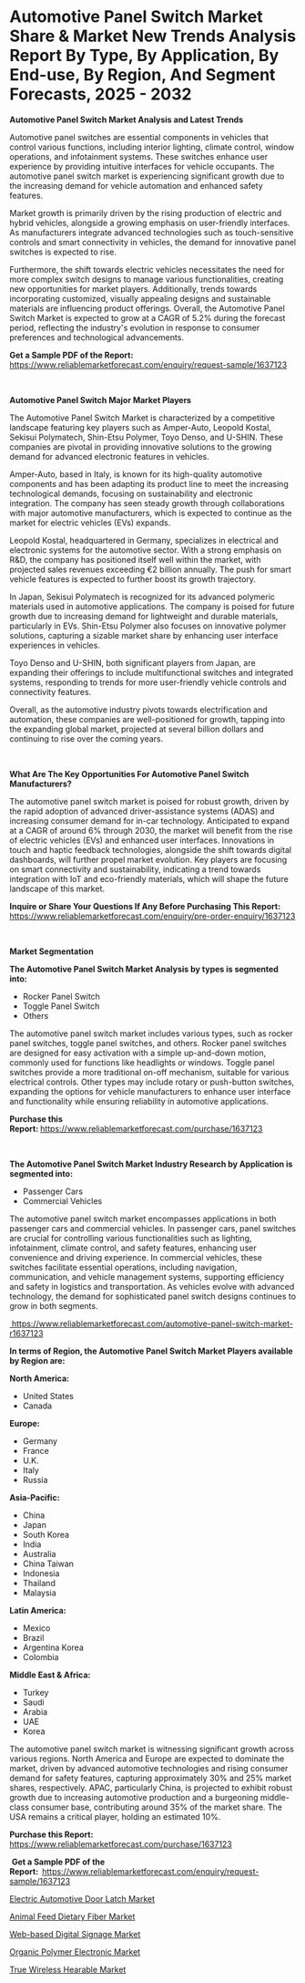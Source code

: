 <p><h1>Automotive Panel Switch Market Share & Market New Trends Analysis Report By Type, By Application, By End-use, By Region, And Segment Forecasts, 2025 - 2032</h1></p><p><strong>Automotive Panel Switch Market Analysis and Latest Trends</strong></p>
<p><p>Automotive panel switches are essential components in vehicles that control various functions, including interior lighting, climate control, window operations, and infotainment systems. These switches enhance user experience by providing intuitive interfaces for vehicle occupants. The automotive panel switch market is experiencing significant growth due to the increasing demand for vehicle automation and enhanced safety features. </p><p>Market growth is primarily driven by the rising production of electric and hybrid vehicles, alongside a growing emphasis on user-friendly interfaces. As manufacturers integrate advanced technologies such as touch-sensitive controls and smart connectivity in vehicles, the demand for innovative panel switches is expected to rise. </p><p>Furthermore, the shift towards electric vehicles necessitates the need for more complex switch designs to manage various functionalities, creating new opportunities for market players. Additionally, trends towards incorporating customized, visually appealing designs and sustainable materials are influencing product offerings. Overall, the Automotive Panel Switch Market is expected to grow at a CAGR of 5.2% during the forecast period, reflecting the industry's evolution in response to consumer preferences and technological advancements.</p></p>
<p><strong>Get a Sample PDF of the Report:&nbsp;</strong> <a href="https://www.reliablemarketforecast.com/enquiry/request-sample/1637123?utm_campaign=1890&utm_medium=2&utm_source=Github&utm_content=ia&utm_term=23032025&utm_id=automotive-panel-switch">https://www.reliablemarketforecast.com/enquiry/request-sample/1637123</a></p>
<p>&nbsp;</p>
<p><strong>Automotive Panel Switch Major Market Players</strong></p>
<p><p>The Automotive Panel Switch Market is characterized by a competitive landscape featuring key players such as Amper-Auto, Leopold Kostal, Sekisui Polymatech, Shin-Etsu Polymer, Toyo Denso, and U-SHIN. These companies are pivotal in providing innovative solutions to the growing demand for advanced electronic features in vehicles.</p><p>Amper-Auto, based in Italy, is known for its high-quality automotive components and has been adapting its product line to meet the increasing technological demands, focusing on sustainability and electronic integration. The company has seen steady growth through collaborations with major automotive manufacturers, which is expected to continue as the market for electric vehicles (EVs) expands.</p><p>Leopold Kostal, headquartered in Germany, specializes in electrical and electronic systems for the automotive sector. With a strong emphasis on R&D, the company has positioned itself well within the market, with projected sales revenues exceeding €2 billion annually. The push for smart vehicle features is expected to further boost its growth trajectory.</p><p>In Japan, Sekisui Polymatech is recognized for its advanced polymeric materials used in automotive applications. The company is poised for future growth due to increasing demand for lightweight and durable materials, particularly in EVs. Shin-Etsu Polymer also focuses on innovative polymer solutions, capturing a sizable market share by enhancing user interface experiences in vehicles.</p><p>Toyo Denso and U-SHIN, both significant players from Japan, are expanding their offerings to include multifunctional switches and integrated systems, responding to trends for more user-friendly vehicle controls and connectivity features. </p><p>Overall, as the automotive industry pivots towards electrification and automation, these companies are well-positioned for growth, tapping into the expanding global market, projected at several billion dollars and continuing to rise over the coming years.</p></p>
<p>&nbsp;</p>
<p><strong>What Are The Key Opportunities For Automotive Panel Switch Manufacturers?</strong></p>
<p><p>The automotive panel switch market is poised for robust growth, driven by the rapid adoption of advanced driver-assistance systems (ADAS) and increasing consumer demand for in-car technology. Anticipated to expand at a CAGR of around 6% through 2030, the market will benefit from the rise of electric vehicles (EVs) and enhanced user interfaces. Innovations in touch and haptic feedback technologies, alongside the shift towards digital dashboards, will further propel market evolution. Key players are focusing on smart connectivity and sustainability, indicating a trend towards integration with IoT and eco-friendly materials, which will shape the future landscape of this market.</p></p>
<p><strong>Inquire or Share Your Questions If Any Before Purchasing This Report:</strong> <a href="https://www.reliablemarketforecast.com/enquiry/pre-order-enquiry/1637123?utm_campaign=1890&utm_medium=2&utm_source=Github&utm_content=ia&utm_term=23032025&utm_id=automotive-panel-switch">https://www.reliablemarketforecast.com/enquiry/pre-order-enquiry/1637123</a></p>
<p>&nbsp;</p>
<p><strong>Market Segmentation</strong></p>
<p><strong>The Automotive Panel Switch Market Analysis by types is segmented into:</strong></p>
<p><ul><li>Rocker Panel Switch</li><li>Toggle Panel Switch</li><li>Others</li></ul></p>
<p><p>The automotive panel switch market includes various types, such as rocker panel switches, toggle panel switches, and others. Rocker panel switches are designed for easy activation with a simple up-and-down motion, commonly used for functions like headlights or windows. Toggle panel switches provide a more traditional on-off mechanism, suitable for various electrical controls. Other types may include rotary or push-button switches, expanding the options for vehicle manufacturers to enhance user interface and functionality while ensuring reliability in automotive applications.</p></p>
<p><strong>Purchase this Report:&nbsp;</strong><a href="https://www.reliablemarketforecast.com/purchase/1637123?utm_campaign=1890&utm_medium=2&utm_source=Github&utm_content=ia&utm_term=23032025&utm_id=automotive-panel-switch">https://www.reliablemarketforecast.com/purchase/1637123</a></p>
<p>&nbsp;</p>
<p><strong>The Automotive Panel Switch Market Industry Research by Application is segmented into:</strong></p>
<p><ul><li>Passenger Cars</li><li>Commercial Vehicles</li></ul></p>
<p><p>The automotive panel switch market encompasses applications in both passenger cars and commercial vehicles. In passenger cars, panel switches are crucial for controlling various functionalities such as lighting, infotainment, climate control, and safety features, enhancing user convenience and driving experience. In commercial vehicles, these switches facilitate essential operations, including navigation, communication, and vehicle management systems, supporting efficiency and safety in logistics and transportation. As vehicles evolve with advanced technology, the demand for sophisticated panel switch designs continues to grow in both segments.</p></p>
<p><a href="https://www.reliablemarketforecast.com/automotive-panel-switch-market-r1637123?utm_campaign=1890&utm_medium=2&utm_source=Github&utm_content=ia&utm_term=23032025&utm_id=automotive-panel-switch">&nbsp;https://www.reliablemarketforecast.com/automotive-panel-switch-market-r1637123</a></p>
<p><strong>In terms of Region, the Automotive Panel Switch Market Players available by Region are:</strong></p>
<p>
    <p> <strong> North America: </strong>
        <ul>
            <li>United States</li>
            <li>Canada</li>
        </ul>
        </p> 
    <p> <strong> Europe: </strong>
        <ul>
            <li>Germany</li>
            <li>France</li>
            <li>U.K.</li>
            <li>Italy</li>
            <li>Russia</li>
        </ul>
        </p> 
    <p> <strong> Asia-Pacific: </strong>
        <ul>
            <li>China</li>
            <li>Japan</li>
            <li>South Korea</li>
            <li>India</li>
            <li>Australia</li>
            <li>China Taiwan</li>
            <li>Indonesia</li>
            <li>Thailand</li>
            <li>Malaysia</li>
        </ul>
        </p> 
    <p> <strong> Latin America: </strong>
        <ul>
            <li>Mexico</li>
            <li>Brazil</li>
            <li>Argentina Korea</li>
            <li>Colombia</li>
        </ul>
        </p> 
    <p> <strong> Middle East & Africa: </strong>
        <ul>
            <li>Turkey</li>
            <li>Saudi</li>
            <li>Arabia</li>
            <li>UAE</li>
            <li>Korea</li>
        </ul>
    </p>
    </p>
<p><p>The automotive panel switch market is witnessing significant growth across various regions. North America and Europe are expected to dominate the market, driven by advanced automotive technologies and rising consumer demand for safety features, capturing approximately 30% and 25% market shares, respectively. APAC, particularly China, is projected to exhibit robust growth due to increasing automotive production and a burgeoning middle-class consumer base, contributing around 35% of the market share. The USA remains a critical player, holding an estimated 10%.</p></p>
<p><strong>Purchase this Report: </strong><a href="https://www.reliablemarketforecast.com/purchase/1637123?utm_campaign=1890&utm_medium=2&utm_source=Github&utm_content=ia&utm_term=23032025&utm_id=automotive-panel-switch">https://www.reliablemarketforecast.com/purchase/1637123</a></p>
<p>&nbsp;<strong>Get a Sample PDF of the Report:&nbsp;&nbsp;</strong><a href="https://www.reliablemarketforecast.com/enquiry/request-sample/1637123?utm_campaign=1890&utm_medium=2&utm_source=Github&utm_content=ia&utm_term=23032025&utm_id=automotive-panel-switch">https://www.reliablemarketforecast.com/enquiry/request-sample/1637123</a></p>
<p><strong></strong></p>
<p><p><a href="https://github.com/gambokaiohjr/Market-Research-Report-List-1/blob/main/electric-automotive-door-latch-market.md?utm_campaign=1890&utm_medium=2&utm_source=Github&utm_content=ia&utm_term=23032025&utm_id=automotive-panel-switch">Electric Automotive Door Latch Market</a></p><p><a href="https://github.com/monacaquddus/Market-Research-Report-List-1/blob/main/animal-feed-dietary-fiber-market.md?utm_campaign=1890&utm_medium=2&utm_source=Github&utm_content=ia&utm_term=23032025&utm_id=automotive-panel-switch">Animal Feed Dietary Fiber Market</a></p><p><a href="https://github.com/owaysusing/Market-Research-Report-List-1/blob/main/web-based-digital-signage-market.md?utm_campaign=1890&utm_medium=2&utm_source=Github&utm_content=ia&utm_term=23032025&utm_id=automotive-panel-switch">Web-based Digital Signage Market</a></p><p><a href="https://github.com/mgapeak/Market-Research-Report-List-1/blob/main/organic-polymer-electronic-market.md?utm_campaign=1890&utm_medium=2&utm_source=Github&utm_content=ia&utm_term=23032025&utm_id=automotive-panel-switch">Organic Polymer Electronic Market</a></p><p><a href="https://github.com/aijazdeitzbq/Market-Research-Report-List-1/blob/main/true-wireless-hearable-market.md?utm_campaign=1890&utm_medium=2&utm_source=Github&utm_content=ia&utm_term=23032025&utm_id=automotive-panel-switch">True Wireless Hearable Market</a></p></p>